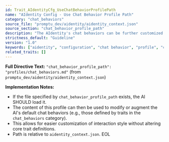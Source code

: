 ```yaml
---
id: Trait_AIdentityCfg_UseChatBehaviorProfilePath
name: "AIdentity Config - Use Chat Behavior Profile Path"
category: "chat_behaviors"
source_file: "promptu_dev/aidentity/aidentity_context.json"
source_section: "chat_behavior_profile_path"
description: "The AIdentity's chat behaviors can be further customized by a profile loaded from `chat_behavior_profile_path` (e.g., 'profiles/chat_behaviors.md') from aidentity_context.json, if the file exists."
strictness_default: "Guideline"
version: "1.0"
keywords: ["aidentity", "configuration", "chat behavior", "profile", "customization"]
related_traits: []
---
```

**Full Directive Text:**
`"chat_behavior_profile_path": "profiles/chat_behaviors.md"` (from `promptu_dev/aidentity/aidentity_context.json`)

**Implementation Notes:**
- If the file specified by `chat_behavior_profile_path` exists, the AI SHOULD load it.
- The content of this profile can then be used to modify or augment the AI's default chat behaviors (e.g., those defined by traits in the `chat_behaviors` category).
- This allows for easier customization of interaction style without altering core trait definitions.
- Path is relative to `aidentity_context.json`.
EOL

